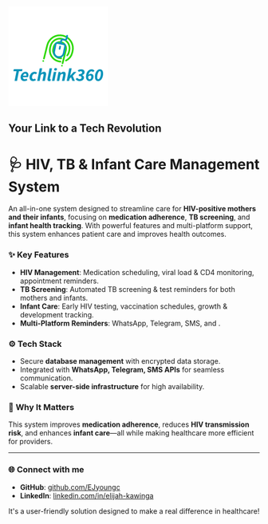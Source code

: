 ![TechLink 360 Logo](./assets/Techlink.png)
## **Your Link to a Tech Revolution**



# 🩺 **HIV, TB & Infant Care Management System**

An all-in-one system designed to streamline care for **HIV-positive mothers and their infants**, focusing on **medication adherence**, **TB screening**, and **infant health tracking**. With powerful features and multi-platform support, this system enhances patient care and improves health outcomes.

### ✨ **Key Features**
- **HIV Management**: Medication scheduling, viral load & CD4 monitoring, appointment reminders.
- **TB Screening**: Automated TB screening & test reminders for both mothers and infants.
- **Infant Care**: Early HIV testing, vaccination schedules, growth & development tracking.
- **Multi-Platform Reminders**: WhatsApp, Telegram, SMS, and .

### ⚙️ **Tech Stack**
- Secure **database management** with encrypted data storage.
- Integrated with **WhatsApp, Telegram, SMS APIs** for seamless communication.
- Scalable **server-side infrastructure** for high availability.

### 🎯 **Why It Matters**
This system improves **medication adherence**, reduces **HIV transmission risk**, and enhances **infant care**—all while making healthcare more efficient for providers.

---

### 🌐 **Connect with me**
- **GitHub**: [github.com/EJyoungc](https://github.com/EJyoungc)
- **LinkedIn**: [linkedin.com/in/elijah-kawinga](https://www.linkedin.com/in/elijah-kawinga)
<!-- - **Portfolio**: [yourportfolio.com](https://yourportfolio.com) -->

It's a user-friendly solution designed to make a real difference in healthcare!
